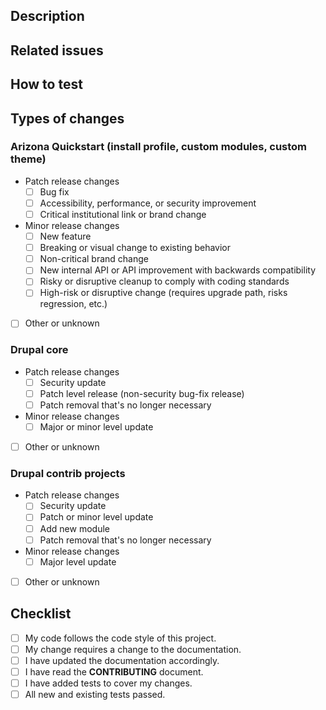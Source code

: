 <!--- Provide a general summary of your changes in the Title above -->

## Description
<!--- Describe your changes in detail (include keywords close/fix/resolve) -->

## Related issues
<!--- This project only accepts pull requests related to open issues -->
<!--- If suggesting a new feature or change, please discuss it in an issue first -->
<!--- If fixing a bug, there should be an issue describing it with steps to reproduce -->
<!--- Please link to the issue here: -->

## How to test
<!--- Please describe in detail how reviewers can test your changes -->
<!--- Include details of your testing environment and the tests you ran -->

## Types of changes
<!--- What types of changes does your code introduce? Put an `x` in all the boxes that apply: -->

### Arizona Quickstart (install profile, custom modules, custom theme)
- Patch release changes
   - [ ] Bug fix
   - [ ] Accessibility, performance, or security improvement
   - [ ] Critical institutional link or brand change
- Minor release changes
   - [ ] New feature
   - [ ] Breaking or visual change to existing behavior
   - [ ] Non-critical brand change
   - [ ] New internal API or API improvement with backwards compatibility
   - [ ] Risky or disruptive cleanup to comply with coding standards
   - [ ] High-risk or disruptive change (requires upgrade path, risks regression, etc.)
- [ ] Other or unknown

### Drupal core
- Patch release changes
   - [ ] Security update
   - [ ] Patch level release (non-security bug-fix release)
   - [ ] Patch removal that's no longer necessary
- Minor release changes
   - [ ] Major or minor level update
- [ ] Other or unknown

### Drupal contrib projects
- Patch release changes
   - [ ] Security update
   - [ ] Patch or minor level update
   - [ ] Add new module
   - [ ] Patch removal that's no longer necessary
- Minor release changes
   - [ ] Major level update
- [ ] Other or unknown

## Checklist
<!--- Go over all the following points, and put an `x` in all the boxes that apply. -->
<!--- If you're unsure about any of these, don't hesitate to ask. We're here to help! -->
- [ ] My code follows the code style of this project.
- [ ] My change requires a change to the documentation.
- [ ] I have updated the documentation accordingly.
- [ ] I have read the **CONTRIBUTING** document.
- [ ] I have added tests to cover my changes.
- [ ] All new and existing tests passed.
